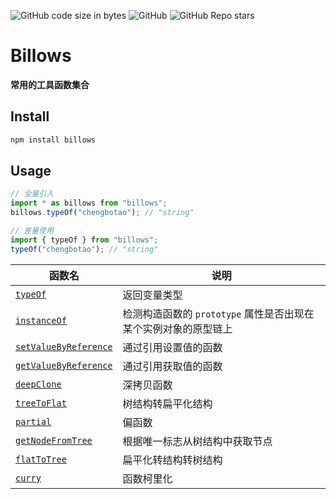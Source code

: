 <!--
 * @Author: Chengbotao
 * @Date: 2022-06-15 09:11:17
-->

![GitHub code size in bytes](https://img.shields.io/github/languages/code-size/chengbotao/billows)
![GitHub](https://img.shields.io/github/license/chengbotao/billows)
![GitHub Repo stars](https://img.shields.io/github/stars/chengbotao/billows)

# Billows

**常用的工具函数集合**

## Install

```bash
npm install billows
```

## Usage

```ts
// 全量引入
import * as billows from "billows";
billows.typeOf("chengbotao"); // "string"

// 差量使用
import { typeOf } from "billows";
typeOf("chengbotao"); // "string"
```

| 函数名                                          | 说明                                                            |
| ----------------------------------------------- | --------------------------------------------------------------- |
| [`typeOf`](typeOf.md)                           | 返回变量类型                                                    |
| [`instanceOf`](instanceOf.md)                   | 检测构造函数的 `prototype` 属性是否出现在某个实例对象的原型链上 |
| [`setValueByReference`](setValueByReference.md) | 通过引用设置值的函数                                            |
| [`getValueByReference`](getValueByReference.md) | 通过引用获取值的函数                                            |
| [`deepClone`](deepClone.md)                     | 深拷贝函数                                                      |
| [`treeToFlat`](treeToFlat.md)                   | 树结构转扁平化结构                                              |
| [`partial`](partial.md)                         | 偏函数                                                          |
| [`getNodeFromTree`](getNodeFromTree.md)         | 根据唯一标志从树结构中获取节点                                  |
| [`flatToTree`](flatToTree.md)                   | 扁平化转结构转树结构                                            |
| [`curry`](curry.md)                             | 函数柯里化                                                      |

